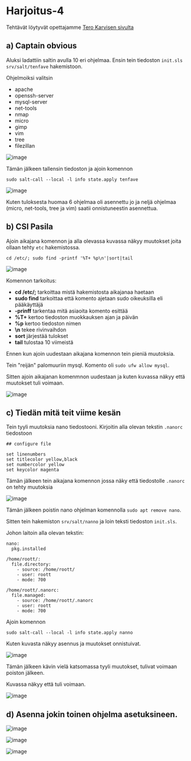 # Harjoitus-4


Tehtävät löytyvät opettajamme [Tero Karvisen sivulta](https://terokarvinen.com/2021/configuration-management-systems-palvelinten-hallinta-ict4tn022-2021-autumn/#h4-aikajana)

## a) Captain obvious

Aluksi ladattiin saltin avulla 10 eri ohjelmaa. Ensin tein tiedoston `init.sls` `srv/salt/tenfave` hakemistoon.

Ohjelmoiksi valitsin

 * apache 
 * openssh-server
 * mysql-server
 * net-tools
 * nmap
 * micro
 * gimp
 * vim
 * tree
 * filezillan

![image](https://user-images.githubusercontent.com/93308960/143049544-41f4bef5-356a-41cd-ab7c-5ed5c1282c9a.png)

Tämän jälkeen tallensin tiedoston ja ajoin komennon

```
sudo salt-call --local -l info state.apply tenfave
```

![image](https://user-images.githubusercontent.com/93308960/143049655-f687b1e3-446f-4489-9819-01e3b607a56a.png)

Kuten tuloksesta huomaa 6 ohjelmaa oli asennettu jo ja neljä ohjelmaa (micro, net-tools, tree ja vim) saatii onnistuneestin asennettua.


## b) CSI Pasila

Ajoin aikajana komennon ja alla olevassa kuvassa näkyy muutokset joita ollaan tehty `etc` hakemistossa.

```
cd /etc/; sudo find -printf '%T+ %p\n'|sort|tail
```
![image](https://user-images.githubusercontent.com/93308960/143049938-f715fc53-a304-4359-a70d-e57ac5b61433.png)

Komennon tarkoitus:

* **cd /etc/;** tarkoittaa mistä hakemistosta aikajanaa haetaan
* **sudo find** tarkoittaa että komento ajetaan sudo oikeuksilla eli pääkäyttäjä 
* **-prinff** tarkentaa mitä asiaoita komento esittää
* **%T+** kertoo tiedoston muokkauksen ajan ja päivän
* **%p** kertoo tiedoston nimen
* **\n** tekee rivinvaihdon
* **sort** järjestää tulokset
* **tail** tulostaa 10 viimeistä

Ennen kun ajoin uudestaan aikajana komennon tein pieniä muutoksia. 

Tein "reijän" palomuuriin mysql. Komento oli `sudo ufw allow mysql`.

Sitten ajoin aikajanan komenmnon uudestaan ja kuten kuvassa näkyy että muutokset tuli voimaan. 

![image](https://user-images.githubusercontent.com/93308960/143051736-c5418d3a-624e-4b62-9de9-ea9a9932eb51.png)



## c) Tiedän mitä teit viime kesän

Tein tyyli muutoksia nano tiedostooni. Kirjoitin alla olevan tekstin `.nanorc` tiedostoon

```
## configure file

set linenumbers
set titlecolor yellow,black
set numbercolor yellow
set keycolor magenta
```

Tämän jälkeen tein aikajana komennon jossa näky että tiedostolle `.nanorc` on tehty muutoksia

![image](https://user-images.githubusercontent.com/93308960/143080898-c53388ab-23d8-46e5-8e93-d9e930c7978a.png)

Tämän jälkeen poistin nano ohjelman komennolla `sudo apt remove nano`.

Sitten tein hakemiston `srv/salt/nanno` ja loin teksti tiedoston `init.sls`.

Johon laitoin alla olevan tekstin:

```
nano:
  pkg.installed

/home/roott/:
  file.directory:
    - source: /home/roott/
    - user: roott
    - mode: 700

/home/roott/.nanorc:
  file.managed:
    - source: /home/roott/.nanorc
    - user: roott
    - mode: 700

```

Ajoin komennon 

```
sudo salt-call --local -l info state.apply nanno
```

Kuten kuvasta näkyy asennus ja muutokset onnistuivat.

![image](https://user-images.githubusercontent.com/93308960/143070879-86dc076a-2e5d-47a2-b6dd-d0fe09b130d7.png)

Tämän jälkeen kävin vielä katsomassa tyyli muutokset, tulivat voimaan poiston jälkeen.

Kuvassa näkyy että tuli voimaan.

![image](https://user-images.githubusercontent.com/93308960/143091237-979ba7c5-d18f-4280-928a-4159d607fe9b.png)


## d) Asenna jokin toinen ohjelma asetuksineen.



![image](https://user-images.githubusercontent.com/93308960/143084715-4407d45b-306b-40b3-9555-10b4560874fb.png)



![image](https://user-images.githubusercontent.com/93308960/143084780-69130426-e897-45db-ae5b-41f56d647052.png)


![image](https://user-images.githubusercontent.com/93308960/143084658-4a74ce84-b227-46df-aa14-2bbfb5ffe0e3.png)

